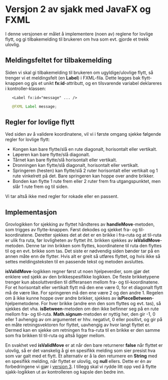 # Versjon 2 av sjakk med JavaFX og FXML

I denne versjonen er målet å implementere (noen av) reglene for lovlige flytt, og gi tilbakemelding til brukeren om hva som evt. gjorde et trekk ulovlig.

## Meldingsfeltet for tilbakemelding

Siden vi skal gi tilbakemelding til brukeren om ugyldige/ulovlige flytt, så trenger vi et meldingsfelt (en **Label**) i FXML-fila. Dette legges bak flytt-knappen og gis et unikt **fx:id**-attributt, og en tilsvarende variabel deklareres i kontroller-klassen:

```fxml
   <Label fx:id="message" ... />
```
```java
   @FXML Label message;
```

## Regler for lovlige flytt

Ved siden av å validere koordinatene, vil vi i første omgang sjekke følgende regler for lovlige flytt:
- Kongen kan bare flytte/slå en rute diagonalt, horisontalt eller vertikalt.
- Løperen kan bare flytte/slå diagonalt.
- Tårnet kan bare flytte/slå horisontalt eller vertikalt.
- Dronningen kan flytte/slå diagonalt, horisontalt eller vertikalt.
- Springeren (hesten) kan flytte/slå 2 ruter horisontalt eller vertikalt og 1 rute vinkelrett på det. Bare springeren kan hoppe over andre brikker.
- Bonden kan flytte 1 rute frem eller 2 ruter frem fra utgangspunktet, men slår 1 rute frem og til siden.

Vi tar altså ikke med regler for rokade eller en passent.

## Implementasjon

Grovlogikken for sjekking av flyttet håndteres av **handleMove**-metoden, som trigges av flytte-knappen. Først dekodes og sjekket fra- og til-koordinatene. 
Deretter sjekkes det at det er en brikke i fra-ruta og at til-ruta er ulik fra ruta, før lovligheten av flyttet iht. brikken sjekkes av **isValidMove**-metoden. Denne tar inn brikken som flyttes, koordinatene til ruta den flyttes til og en evt. brikke som tas. Det siste er nødvendig siden bønder tar på en annen måte enn de flytter.
Hvis alt er greit så utføres flyttet, og hvis ikke så settes meldingsteksten til en passende tekst og metoden avsluttes.

**isValidMove**-logikken regner først ut noen hjelpeverdier, som gjør det enklere ved sjekk av den brikkespesifikke logikken. De fleste brikketypene trenger kun absoluttverdien til differansen mellom fra- og til-koordinatene. For et horisontalt eller vertikalt flytt må den ene være 0, for et diagonalt flytt må de være like. For springeren må den ene være 2 og den andre 1.
Regelen om å ikke kunne hoppe over andre brikker, sjekkes av **isPieceBetween**-hjelpemetodene. For hver brikke (andre enn den som flyttes og evt. tas), så sjekkes det vha. **isBetween**-metoden om den ikke befinner seg på en rute mellom fra- og til-ruta.
**Math.signum**-metoden er nyttig her, den gir -1, 0 eller 1 avhengig av om argumentet er hhv. negativt, 0 eller positivt, og gir på en måte retningsvektoren for flyttet, uavhengig av hvor langt flyttet er. Dermed kan en sjekke om retningen fra fra-ruta til en brikke er den samme som fra brikken til til-ruta og altså ligger mellom.

En svakhet ved **isValidMove** er at når den bare returnerer **false** når flyttet er ulovlig, så er det vanskelig å gi en spesifikk melding som sier presist hva som var galt med et flytt. Et alternativ er å la den returnere en **String** med en spesifikk melding, når flyttet er ulovlig, og **null** ellers. Dette er én av forbedringene vi gjør i [version 3](../v3/README.md). I tillegg skal vi rydde litt opp ved å flytte sjakk-logikken ut av kontrolleren og kapsle den bedre inn.
